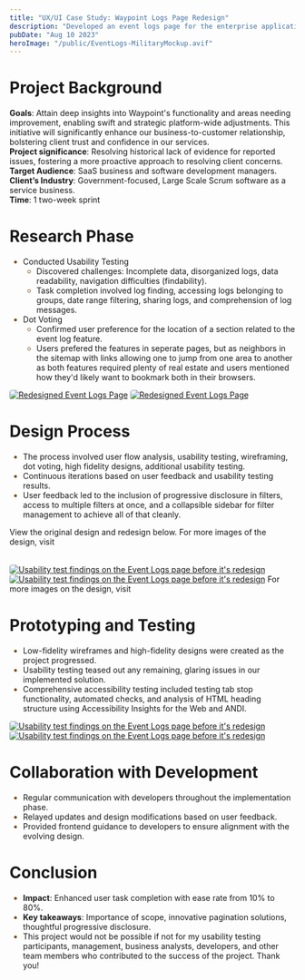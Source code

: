 ```yaml
---
title: "UX/UI Case Study: Waypoint Logs Page Redesign"
description: "Developed an event logs page for the enterprise application, Waypoint, aiming to enhance findability and readability to aid users in evaluating application performance."
pubDate: "Aug 10 2023"
heroImage: "/public/EventLogs-MilitaryMockup.avif"
---
```


<style>
  p{
    margin-bottom:2rem;
  }
    ul li::marker{
       color:#754d18; 
    }
img {
    border-radius:4px;
    /* filter: drop-shadow(0px 4px 5px #1C25204D); */
}
</style>

# Project Background
<!-- - Developed an event logs page for the enterprise application, Waypoint, aiming to enhance findability and readability to aid users in evaluating application performance.
- Addressed issues with event logs to uncover unnoticed bugs and improve user experience. -->
**Goals**: Attain deep insights into Waypoint's functionality and areas needing improvement, enabling swift and strategic platform-wide adjustments. This initiative will significantly enhance our business-to-customer relationship, bolstering client trust and confidence in our services.
<br>**Project significance**: Resolving historical lack of evidence for reported issues, fostering a more proactive approach to resolving client concerns.
<br>**Target Audience**: SaaS business and software development managers.
<br>**Client’s Industry**: Government-focused, Large Scale Scrum software as a service business.
<br>**Time**: 1 two-week sprint

# Research Phase
- Conducted Usability Testing
    - Discovered challenges: Incomplete data, disorganized logs, data readability, navigation difficulties (findability).
    - Task completion involved log finding, accessing logs belonging to groups, date range filtering, sharing logs, and comprehension of log messages. 
- Dot Voting
    - Confirmed user preference for the location of a section related to the event log feature. 
    - Users prefered the features in seperate pages, but as neighbors in the sitemap with links allowing one to jump from one area to another as both features required plenty of real estate and users mentioned how they'd likely want to bookmark both in their browsers.

[![Redesigned Event Logs Page](/212-RMO-BeforeTest-EventLogsPage.avif)](/212-RMO-BeforeTest-EventLogsPage.avif)
[![Redesigned Event Logs Page](/212-RMO-EventLogsPage-DotVoting-01.avif)](/212-RMO-EventLogsPage-DotVoting-01.avif)

# Design Process
- The process involved user flow analysis, usability testing, wireframing, dot voting, high fidelity designs, additional usability testing.
- Continuous iterations based on user feedback and usability testing results.
- User feedback led to the inclusion of progressive disclosure in filters, access to multiple filters at once, and a collapsible sidebar for filter management to achieve all of that cleanly.

View the original design and redesign below. For more images of the design, visit

[![Usability test findings on the Event Logs page before it's redesign](/212-RMO-EventLogsPage-OldDesign-01.avif)](../../../public/212-RMO-EventLogsPage-OldDesign-01.avif)
[![Usability test findings on the Event Logs page before it's redesign](/212-RMO-EventLogsPage-NewDesign-01.avif)](../../../public/212-RMO-EventLogsPage-NewDesign-01.avif)
For more images on the design, visit

# Prototyping and Testing
- Low-fidelity wireframes and high-fidelity designs were created as the project progressed.
- Usability testing teased out any remaining, glaring issues in our implemented solution.
- Comprehensive accessibility testing included testing tab stop functionality, automated checks, and analysis of HTML heading structure using Accessibility Insights for the Web and ANDI.

[![Usability test findings on the Event Logs page before it's redesign](/212-RMO-PostTest-EventLogsPage.avif)](/212-RMO-PostTest-EventLogsPage.avif)
[![Usability test findings on the Event Logs page before it's redesign](/212-RMO-EventLogsPage-AccessibilityTesting.avif)](/212-RMO-EventLogsPage-AccessibilityTesting.avif)


# Collaboration with Development
- Regular communication with developers throughout the implementation phase.
- Relayed updates and design modifications based on user feedback.
- Provided frontend guidance to developers to ensure alignment with the evolving design.

# Conclusion
- **Impact**: Enhanced user task completion with ease rate from 10% to 80%.
- **Key takeaways**: Importance of scope, innovative pagination solutions, thoughtful progressive disclosure.
- This project would not be possible if not for my usability testing participants, management, business analysts, developers, and other team members who contributed to the success of the project. Thank you!